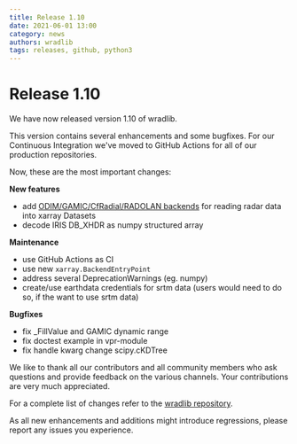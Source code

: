 ```yaml
---
title: Release 1.10
date: 2021-06-01 13:00
category: news
authors: wradlib
tags: releases, github, python3
---
```


# Release 1.10

We have now released version 1.10 of wradlib.

This version contains several enhancements and some bugfixes. For our Continuous Integration we've moved to GitHub Actions for all of our production repositories.

Now, these are the most important changes:

**New features**

- add [ODIM/GAMIC/CfRadial/RADOLAN backends](https://docs.wradlib.org/en/latest/notebooks/fileio/wradlib_xarray_backends.html) for reading radar data into xarray Datasets
- decode IRIS DB_XHDR as numpy structured array

**Maintenance**

- use GitHub Actions as CI
- use new ``xarray.BackendEntryPoint``
- address several DeprecationWarnings (eg. numpy)
- create/use earthdata credentials for srtm data (users would need to do so, if the want to use srtm data)

**Bugfixes**

- fix _FillValue and GAMIC dynamic range 
- fix doctest example in vpr-module
- fix handle kwarg change scipy.cKDTree

We like to thank all our contributors and all community members who ask questions and provide feedback on the various channels. Your contributions are very much appreciated. 

For a complete list of changes refer to the [wradlib repository](https://github.com/wradlib/wradlib/commits/main).

As all new enhancements and additions might introduce regressions, please report any issues you experience.